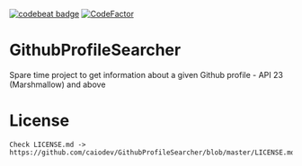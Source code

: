 [![codebeat badge](https://codebeat.co/badges/e5443b48-e79d-46c8-84d9-a67ac4378940)](https://codebeat.co/projects/github-com-caiodev-githubprofilesearcher-master) [![CodeFactor](https://www.codefactor.io/repository/github/caiodev/githubprofilesearcher/badge)](https://www.codefactor.io/repository/github/caiodev/githubprofilesearcher)
# GithubProfileSearcher

Spare time project to get information about a given Github profile - API 23 (Marshmallow) and above

License
=======

    Check LICENSE.md -> https://github.com/caiodev/GithubProfileSearcher/blob/master/LICENSE.md

